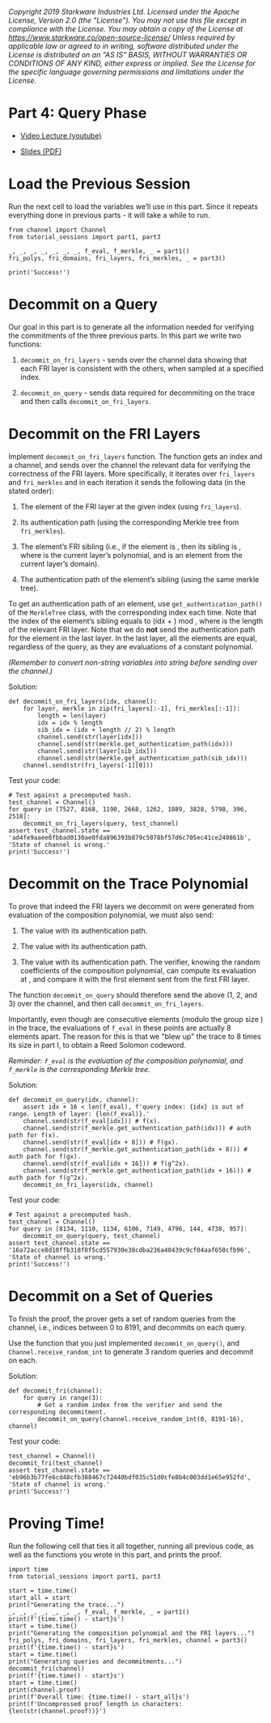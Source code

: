 *Copyright 2019 Starkware Industries Ltd. Licensed under the Apache
License, Version 2.0 (the "License"). You may not use this file except
in compliance with the License. You may obtain a copy of the License at
<https://www.starkware.co/open-source-license/> Unless required by
applicable law or agreed to in writing, software distributed under the
License is distributed on an "AS IS" BASIS, WITHOUT WARRANTIES OR
CONDITIONS OF ANY KIND, either express or implied. See the License for
the specific language governing permissions and limitations under the
License.*

# Part 4: Query Phase

-   [Video Lecture
    (youtube)](https://www.youtube.com/watch?v=CxP28qM4tAc)

-   [Slides
    (PDF)](https://starkware.co/wp-content/uploads/2021/12/STARK101-Part4.pdf)

# Load the Previous Session

Run the next cell to load the variables we’ll use in this part. Since it
repeats everything done in previous parts - it will take a while to run.

    from channel import Channel
    from tutorial_sessions import part1, part3

    _, _, _, _, _, _, _, f_eval, f_merkle, _ = part1()
    fri_polys, fri_domains, fri_layers, fri_merkles, _ = part3()

    print('Success!')

# Decommit on a Query

Our goal in this part is to generate all the information needed for
verifying the commitments of the three previous parts. In this part we
write two functions:

1.  `decommit_on_fri_layers` - sends over the channel data showing that
    each FRI layer is consistent with the others, when sampled at a
    specified index.

2.  `decommit_on_query` - sends data required for decommiting on the
    trace and then calls `decommit_on_fri_layers`.

# Decommit on the FRI Layers

Implement `decommit_on_fri_layers` function. The function gets an index
and a channel, and sends over the channel the relevant data for
verifying the correctness of the FRI layers. More specifically, it
iterates over `fri_layers` and `fri_merkles` and in each iteration it
sends the following data (in the stated order):

1.  The element of the FRI layer at the given index (using
    `fri_layers`).

2.  Its authentication path (using the corresponding Merkle tree from
    `fri_merkles`).

3.  The element’s FRI sibling (i.e., if the element is , then its
    sibling is , where is the current layer’s polynomial, and is an
    element from the current layer’s domain).

4.  The authentication path of the element’s sibling (using the same
    merkle tree).

To get an authentication path of an element, use
`get_authentication_path()` of the `MerkleTree` class, with the
corresponding index each time. Note that the index of the element’s
sibling equals to (idx + ) mod , where is the length of the relevant FRI
layer. Note that we do **not** send the authentication path for the
element in the last layer. In the last layer, all the elements are
equal, regardless of the query, as they are evaluations of a constant
polynomial.

*(Remember to convert non-string variables into string before sending
over the channel.)*

Solution:

    def decommit_on_fri_layers(idx, channel):
        for layer, merkle in zip(fri_layers[:-1], fri_merkles[:-1]):
            length = len(layer)
            idx = idx % length
            sib_idx = (idx + length // 2) % length
            channel.send(str(layer[idx]))
            channel.send(str(merkle.get_authentication_path(idx)))
            channel.send(str(layer[sib_idx]))
            channel.send(str(merkle.get_authentication_path(sib_idx)))
        channel.send(str(fri_layers[-1][0]))

Test your code:

    # Test against a precomputed hash.
    test_channel = Channel()
    for query in [7527, 8168, 1190, 2668, 1262, 1889, 3828, 5798, 396, 2518]:
        decommit_on_fri_layers(query, test_channel)
    assert test_channel.state == 'ad4fe9aaee0fbbad0130ae0fda896393b879c5078bf57d6c705ec41ce240861b', 'State of channel is wrong.'
    print('Success!')

# Decommit on the Trace Polynomial

To prove that indeed the FRI layers we decommit on were generated from
evaluation of the composition polynomial, we must also send:

1.  The value with its authentication path.

2.  The value with its authentication path.

3.  The value with its authentication path. The verifier, knowing the
    random coefficients of the composition polynomial, can compute its
    evaluation at , and compare it with the first element sent from the
    first FRI layer.

The function `decommit_on_query` should therefore send the above (1, 2,
and 3) over the channel, and then call `decommit_on_fri_layers`.

Importantly, even though are consecutive elements (modulo the group size
) in the trace, the evaluations of `f_eval` in these points are actually
8 elements apart. The reason for this is that we "blew up" the trace to
8 times its size in part I, to obtain a Reed Solomon codeword.

*Reminder: `f_eval` is the evaluation of the composition polynomial, and
`f_merkle` is the corresponding Merkle tree.*

Solution:

    def decommit_on_query(idx, channel):
        assert idx + 16 < len(f_eval), f'query index: {idx} is out of range. Length of layer: {len(f_eval)}.'
        channel.send(str(f_eval[idx])) # f(x).
        channel.send(str(f_merkle.get_authentication_path(idx))) # auth path for f(x).
        channel.send(str(f_eval[idx + 8])) # f(gx).
        channel.send(str(f_merkle.get_authentication_path(idx + 8))) # auth path for f(gx).
        channel.send(str(f_eval[idx + 16])) # f(g^2x).
        channel.send(str(f_merkle.get_authentication_path(idx + 16))) # auth path for f(g^2x).
        decommit_on_fri_layers(idx, channel)

Test your code:

    # Test against a precomputed hash.
    test_channel = Channel()
    for query in [8134, 1110, 1134, 6106, 7149, 4796, 144, 4738, 957]:
        decommit_on_query(query, test_channel)
    assert test_channel.state == '16a72acce8d10ffb318f8f5cd557930e38cdba236a40439c9cf04aaf650cfb96', 'State of channel is wrong.'
    print('Success!')

# Decommit on a Set of Queries

To finish the proof, the prover gets a set of random queries from the
channel, i.e., indices between 0 to 8191, and decommits on each query.

Use the function that you just implemented `decommit_on_query()`, and
`Channel.receive_random_int` to generate 3 random queries and decommit
on each.

Solution:

    def decommit_fri(channel):
        for query in range(3):
            # Get a random index from the verifier and send the corresponding decommitment.
            decommit_on_query(channel.receive_random_int(0, 8191-16), channel)

Test your code:

    test_channel = Channel()
    decommit_fri(test_channel)
    assert test_channel.state == 'eb96b3b77fe6cd48cfb388467c72440bdf035c51d0cfe8b4c003dd1e65e952fd', 'State of channel is wrong.'
    print('Success!')

# Proving Time!

Run the following cell that ties it all together, running all previous
code, as well as the functions you wrote in this part, and prints the
proof.

    import time
    from tutorial_sessions import part1, part3

    start = time.time()
    start_all = start
    print("Generating the trace...")
    _, _, _, _, _, _, _, f_eval, f_merkle, _ = part1()
    print(f'{time.time() - start}s')
    start = time.time()
    print("Generating the composition polynomial and the FRI layers...")
    fri_polys, fri_domains, fri_layers, fri_merkles, channel = part3()
    print(f'{time.time() - start}s')
    start = time.time()
    print("Generating queries and decommitments...")
    decommit_fri(channel)
    print(f'{time.time() - start}s')
    start = time.time()
    print(channel.proof)
    print(f'Overall time: {time.time() - start_all}s')
    print(f'Uncompressed proof length in characters: {len(str(channel.proof))}')

